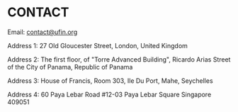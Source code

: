 # CONTACT

Email: contact@ufin.org

Address 1: 27 Old Gloucester Street, London, United Kingdom

Address 2: The first floor, of "Torre Advanced Building", Ricardo Arias Street of the City of Panama, Republic of Panama

Address 3: House of Francis, Room 303, Ile Du Port, Mahe, Seychelles

Address 4: 60 Paya Lebar Road #12-03 Paya Lebar Square Singapore 409051

